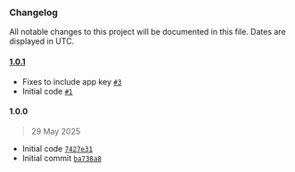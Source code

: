 ### Changelog

All notable changes to this project will be documented in this file. Dates are displayed in UTC.

#### [1.0.1](https://github.com/isotoma/datadog-costs-metrics-sender-cdk/compare/1.0.0...1.0.1)

- Fixes to include app key [`#3`](https://github.com/isotoma/datadog-costs-metrics-sender-cdk/pull/3)
- Initial code [`#1`](https://github.com/isotoma/datadog-costs-metrics-sender-cdk/pull/1)

#### 1.0.0

> 29 May 2025

- Initial code [`7427e31`](https://github.com/isotoma/datadog-costs-metrics-sender-cdk/commit/7427e311d4981f1fb3ffcc43301fdc1cb3786925)
- Initial commit [`ba738a8`](https://github.com/isotoma/datadog-costs-metrics-sender-cdk/commit/ba738a8091113949819409cd55736bd448551c5d)
